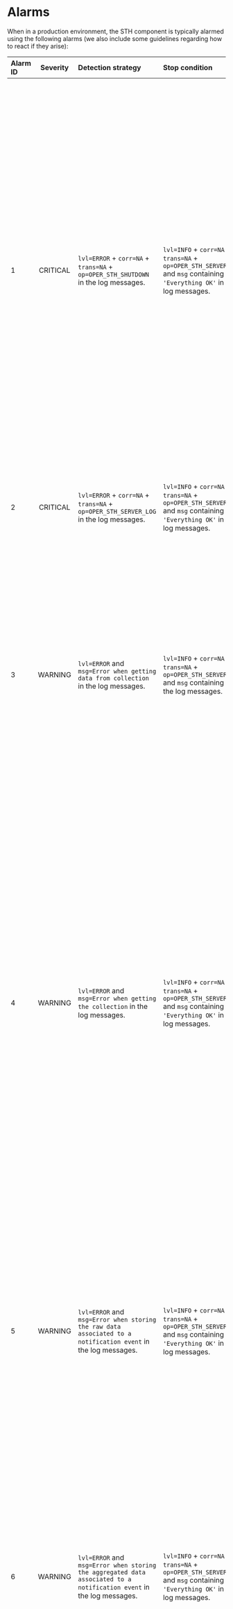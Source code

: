 # Alarms

When in a production environment, the STH component is typically alarmed using the following alarms (we also include
some guidelines regarding how to react if they arise):

| Alarm ID | Severity | Detection strategy                                                                                                   | Stop condition                                                                                                             | Description                                                                                             | Action                                                                                                                                                                                                                                                                                                                                                                                                                                                                                                                                                    |
| :------- | :------: | :------------------------------------------------------------------------------------------------------------------- | :------------------------------------------------------------------------------------------------------------------------- | :------------------------------------------------------------------------------------------------------ | :-------------------------------------------------------------------------------------------------------------------------------------------------------------------------------------------------------------------------------------------------------------------------------------------------------------------------------------------------------------------------------------------------------------------------------------------------------------------------------------------------------------------------------------------------------- |
| 1        | CRITICAL | `lvl=ERROR` + `corr=NA` + `trans=NA` + `op=OPER_STH_SHUTDOWN` in the log messages.                                   | `lvl=INFO` + `corr=NA` + `trans=NA` + `op=OPER_STH_SERVER_LOG` and `msg` containing `'Everything OK'` in the log messages. | Error when connecting to MongoDB or error when starting the Hapi server or any uncaught exception.      | 1. Check the logs to infer the concrete error <br/> 2. If error when connecting to MongoDB: <br/> &nbsp;&nbsp; 2.1. Check the MongoDB instance or replica-set is running. If not, start it up. <br/> &nbsp;&nbsp; 2.2. Check if the machine where the STH is running has connectivity to the MongoDB instance or replica-set. If not accessible, make it accessible. <br/> 3. If any other error: <br/> &nbsp;&nbsp; 3.1. Restart the STH server. <br/> &nbsp;&nbsp; 3.2. Contact the development team to inform them about this error.                   |
| 2        | CRITICAL | `lvl=ERROR` + `corr=NA` + `trans=NA` + `op=OPER_STH_SERVER_LOG` in the log messages.                                 | `lvl=INFO` + `corr=NA` + `trans=NA` + `op=OPER_STH_SERVER_LOG` and `msg` containing `'Everything OK'` in the log messages. | Internal Hapi server error.                                                                             | 1. Restart the STH server. <br/> 2. Contact the development team to inform them about this error.                                                                                                                                                                                                                                                                                                                                                                                                                                                         |
| 3        | WARNING  | `lvl=ERROR` and `msg=Error when getting data from collection` in the log messages.                                   | `lvl=INFO` + `corr=NA` + `trans=NA` + `op=OPER_STH_SERVER_LOG` and `msg` containing in the log messages.                   | Error when getting raw or aggregated data from a MongoDB collection.                                    | 1. Check the MongoDB instance or replica-set is running. If not, start it up. <br/> 2. Check if the machine where the STH is running has connectivity to the MongoDB instance or replica-set. If not accessible, make it accessible. <br/> 3. Contact the development team to inform them about this error.                                                                                                                                                                                                                                               |
| 4        | WARNING  | `lvl=ERROR` and `msg=Error when getting the collection` in the log messages.                                         | `lvl=INFO` + `corr=NA` + `trans=NA` + `op=OPER_STH_SERVER_LOG` and `msg` containing `'Everything OK'` in the log messages. | Error when getting the collection in MongoDB from which the raw or aggregated data should be retrieved. | 1. Check the MongoDB instance or replica-set is running. If not, start it up. <br/> 2. Check if the machine where the STH is running has connectivity to the MongoDB instance or replica-set. If not accessible, make it accessible. <br/> 3. The problem could be related to the limitation MongoDB imposes on the namespaces maximum size (for further information, see: [limits](https://docs.mongodb.com/manual/reference/limits), for the concrete MongoDB instance version) <br/> 4. Contact the development team to inform them about this error. |
| 5        | WARNING  | `lvl=ERROR` and `msg=Error when storing the raw data associated to a notification event` in the log messages.        | `lvl=INFO` + `corr=NA` + `trans=NA` + `op=OPER_STH_SERVER_LOG` and `msg` containing `'Everything OK'` in the log messages. | Error when storing raw data in the corresponding MongoDB collection.                                    | 1. Check the MongoDB instance or replica-set is running. If not, start it up. <br/> 2. Check if the machine where the STH is running has connectivity to the MongoDB instance or replica-set. If not accessible, make it accessible. <br/> 3. Contact the development team to inform them about this error.                                                                                                                                                                                                                                               |
| 6        | WARNING  | `lvl=ERROR` and `msg=Error when storing the aggregated data associated to a notification event` in the log messages. | `lvl=INFO` + `corr=NA` + `trans=NA` + `op=OPER_STH_SERVER_LOG` and `msg` containing `'Everything OK'` in the log messages. | Error when storing aggregated data in the corresponding MongoDB collection.                             | 1. Check the MongoDB instance or replica-set is running. If not, start it up. <br/> 2. Check if the machine where the STH is running has connectivity to the MongoDB instance or replica-set. If not accessible, make it accessible. <br/> 3. Contact the development team to inform them about this error.                                                                                                                                                                                                                                               |
| 7        | WARNING  | `lvl=ERROR` and `msg=Error when creating the index for TTL for collection` in the log messages.                      | `lvl=INFO` + `corr=NA` + `trans=NA` + `op=OPER_STH_SERVER_LOG` and `msg` containing `'Everything OK'` in the log messages. | Error when creating the index to force TTL in the newly created collection.                             | 1. Check the MongoDB instance or replica-set is running. If not, start it up. <br/> 2. Check if the machine where the STH is running has connectivity to the MongoDB instance or replica-set. If not accessible, make it accessible. <br/> 3. Contact the development team to inform them about this error.                                                                                                                                                                                                                                               |
